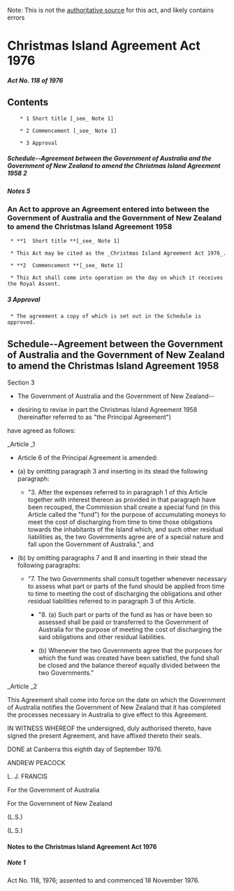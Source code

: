 Note: This is not the [authoritative source](https://www.comlaw.gov.au/Details/C2004C00430) for this act, and likely contains errors

# Christmas Island Agreement Act 1976

##### Act No. 118 of 1976 

## Contents

        * 1 Short title [_see_ Note 1] 

        * 2 Commencement [_see_ Note 1] 

        * 3 Approval 

##### Schedule--Agreement between the Government of Australia and the Government of New Zealand to amend the Christmas Island Agreement 1958	2

##### Notes		5

### An Act to approve an Agreement entered into between the Government of Australia and the Government of New Zealand to amend the Christmas Island Agreement 1958

     * **1  Short title **[_see_ Note 1]

     * This Act may be cited as the _Christmas Island Agreement Act 1976_.

     * **2  Commencement **[_see_ Note 1]

     * This Act shall come into operation on the day on which it receives the Royal Assent.

##### 3  Approval

     * The agreement a copy of which is set out in the Schedule is approved.

## Schedule--Agreement between the Government of Australia and the Government of New Zealand to amend the Christmas Island Agreement 1958 

Section 3

  * The Government of Australia and the Government of New Zealand--

   * desiring to revise in part the Christmas Island Agreement 1958 (hereinafter referred to as "the Principal Agreement")

have agreed as follows: 

_Article _1

  * Article 6 of the Principal Agreement is amended: 

  * (a) by omitting paragraph 3 and inserting in its stead the following paragraph:

    * "3.	After the expenses referred to in paragraph 1 of this Article together with interest thereon as provided in that paragraph have been recouped, the Commission shall create a special fund (in this Article called the "fund") for the purpose of accumulating moneys to meet the cost of discharging from time to time those obligations towards the inhabitants of the Island which, and such other residual liabilities as, the two Governments agree are of a special nature and fall upon the Government of Australia.", and

  * (b) by omitting paragraphs 7 and 8 and inserting in their stead the following paragraphs:

    * "7.	The two Governments shall consult together whenever necessary to assess what part or parts of the fund should be applied from time to time to meeting the cost of discharging the obligations and other residual liabilities referred to in paragraph 3 of this Article.

       * "8.	(a)	Such part or parts of the fund as has or have been so assessed shall be paid or transferred to the Government of Australia for the purpose of meeting the cost of discharging the said obligations and other residual liabilities.

       * (b) Whenever the two Governments agree that the purposes for which the fund was created have been satisfied, the fund shall be closed and the balance thereof equally divided between the two Governments."

_Article _2

This Agreement shall come into force on the date on which the Government of Australia notifies the Government of New Zealand that it has completed the processes necessary in Australia to give effect to this Agreement.

IN WITNESS WHEREOF the undersigned, duly authorised thereto, have signed the present Agreement, and have affixed thereto their seals. 

DONE at Canberra this eighth day of September 1976.

ANDREW PEACOCK

L. J. FRANCIS

For the Government of Australia

For the Government of New Zealand 

(L.S.) 

(L.S.) 

#### Notes to the Christmas Island Agreement Act 1976

##### Note 1

Act No. 118, 1976; assented to and commenced 18 November 1976.

